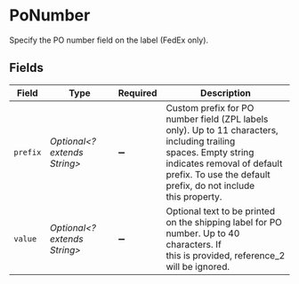 # PoNumber

Specify the PO number field on the label (FedEx only).


## Fields

| Field                                                                                                                                                                                                            | Type                                                                                                                                                                                                             | Required                                                                                                                                                                                                         | Description                                                                                                                                                                                                      |
| ---------------------------------------------------------------------------------------------------------------------------------------------------------------------------------------------------------------- | ---------------------------------------------------------------------------------------------------------------------------------------------------------------------------------------------------------------- | ---------------------------------------------------------------------------------------------------------------------------------------------------------------------------------------------------------------- | ---------------------------------------------------------------------------------------------------------------------------------------------------------------------------------------------------------------- |
| `prefix`                                                                                                                                                                                                         | *Optional<? extends String>*                                                                                                                                                                                     | :heavy_minus_sign:                                                                                                                                                                                               | Custom prefix for PO number field (ZPL labels only). Up to 11 characters, including trailing <br/>spaces. Empty string indicates removal of default prefix. To use the default prefix, do not include<br/>this property. |
| `value`                                                                                                                                                                                                          | *Optional<? extends String>*                                                                                                                                                                                     | :heavy_minus_sign:                                                                                                                                                                                               | Optional text to be printed on the shipping label for PO number. Up to 40 characters. If <br/>this is provided, reference_2 will be ignored.                                                                     |